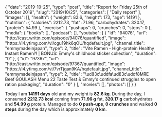 {
    "date": "2019-10-25",
    "type": "post",
    "title": "Report for Friday 25th of October 2019",
    "slug": "2019\/10\/25",
    "categories": [
        "Daily report"
    ],
    "images": [],
    "health": {
        "weight": 82.6,
        "height": 173,
        "age": 14191
    },
    "nutrition": {
        "calories": 2212.73,
        "fat": 71.96,
        "carbohydrates": 320.17,
        "protein": 54.99
    },
    "exercise": {
        "pushups": 0,
        "crunches": 0,
        "steps": 0
    },
    "media": {
        "books": [],
        "podcast": [],
        "youtube": [
            {
                "id": "94076",
                "url": "http:\/\/cast.writtn.com\/episode\/94076\/quantified",
                "image": "https:\/\/i4.ytimg.com\/vi\/cgu19hk6qOU\/hqdefault.jpg",
                "channel_title": "emmymadeinjapan",
                "type": 2,
                "title": "Vite Ramen - High-protein Healthy Instant Ramen?!  | BONUS: Emmy's childhood sticker collection",
                "duration": "0"
            },
            {
                "id": "97367",
                "url": "http:\/\/cast.writtn.com\/episode\/97367\/quantified",
                "image": "https:\/\/i4.ytimg.com\/vi\/7vrTjgan9KA\/hqdefault.jpg",
                "channel_title": "emmymadeinjapan",
                "type": 2,
                "title": "\ud83c\uddfa\ud83c\uddf8MRE Beef GOULASH Menu 22 Taste Test & Emmy's continued struggles to open ration packaging",
                "duration": "0"
            }
        ],
        "movies": [],
        "photos": []
    }
}

Today I am <strong>14191 days</strong> old and my weight is <strong>82.6 kg</strong>. During the day, I consumed <strong>2212.73 kcal</strong> coming from <strong>71.96 g</strong> fat, <strong>320.17 g</strong> carbohydrates and <strong>54.99 g</strong> protein. Managed to do <strong>0 push-ups</strong>, <strong>0 crunches</strong> and walked <strong>0 steps</strong> during the day which is approximately <strong>0 km</strong>.